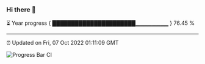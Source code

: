 ### Hi there 👋

⏳ Year progress { ██████████████████████▁▁▁▁▁▁▁▁ } 76.45 %

---

⏰ Updated on Fri, 07 Oct 2022 01:11:09 GMT

![Progress Bar CI](https://github.com/Shyam-Makwana/GitHub-Actions-Demo/workflows/Progress%20Bar%20CI/badge.svg)
